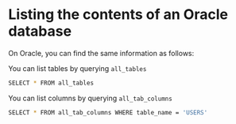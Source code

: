 # Listing the contents of an Oracle database

On Oracle, you can find the same information as follows:

You can list tables by querying `all_tables`
```bash
SELECT * FROM all_tables
```
You can list columns by querying `all_tab_columns`

```bash
SELECT * FROM all_tab_columns WHERE table_name = 'USERS'
```
